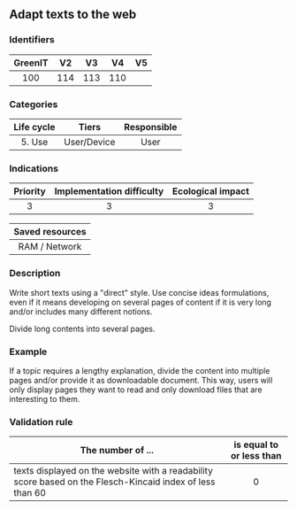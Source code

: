 ## Adapt texts to the web

### Identifiers

| GreenIT | V2  | V3  | V4  | V5  |
| :-----: | :-: | :-: | :-: | :-: |
|   100   | 114 | 113 | 110 |     |

### Categories

| Life cycle |    Tiers    | Responsible |
| :--------: | :---------: | :---------: |
|   5. Use   | User/Device |    User     |

### Indications

| Priority | Implementation difficulty | Ecological impact |
| :------: | :-----------------------: | :---------------: |
|    3     |             3             |         3         |

| Saved resources |
| :-------------: |
|  RAM / Network  |

### Description

Write short texts using a "direct" style. Use concise ideas formulations, even if it means developing on several pages of content if it is very long and/or includes many different notions.

Divide long contents into several pages.

### Example

If a topic requires a lengthy explanation, divide the content into multiple pages and/or provide it as downloadable document. This way, users will only display pages they want to read and only download files that are interesting to them.

### Validation rule

| The number of ...                                                                                         | is equal to or less than |
| --------------------------------------------------------------------------------------------------------- | :----------------------: |
| texts displayed on the website with a readability score based on the Flesch-Kincaid index of less than 60 |            0             |
